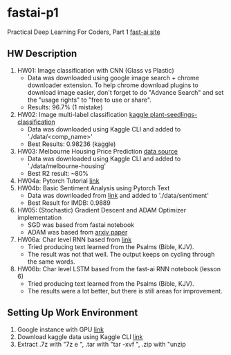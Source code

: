 # fastai-p1
Practical Deep Learning For Coders, Part 1 [fast-ai site](http://course.fast.ai/)

## HW Description
1. HW01: Image classification with CNN (Glass vs Plastic)
    - Data was downloaded using google image search + chrome downloader extension. To help chrome download plugins to download image easier, don't forget to do "Advance Search" and set the "usage rights" to "free to use or share".
    - Results: 96.7% (1 mistake)
1. HW02: Image multi-label classification [kaggle plant-seedlings-classification](https://www.kaggle.com/c/plant-seedlings-classification)
    - Data was downloaded using Kaggle CLI and added to './data/<comp_name>'
    - Best Results: 0.98236 (kaggle)
1. HW03: Melbourne Housing Price Prediction [data source](https://www.kaggle.com/anthonypino/melbourne-housing-market/data)
    - Data was downloaded using Kaggle CLI and added to './data/melbourne-housing'
    - Best R2 result: ~80%
1. HW04a: Pytorch Tutorial [link](http://pytorch.org/tutorials/beginner/deep_learning_60min_blitz.html)
1. HW04b: Basic Sentiment Analysis using Pytorch Text
    - Data was downloaded from [link](https://archive.ics.uci.edu/ml/machine-learning-databases/00331/sentiment%20labelled%20sentences.zip) and added to './data/sentiment'
    - Best Result for IMDB: 0.9889
1. HW05: (Stochastic) Gradient Descent and ADAM Optimizer implementation
    - SGD was based from fastai notebook
    - ADAM was based from [arxiv paper](https://arxiv.org/abs/1412.6980)
1. HW06a: Char level RNN based from [link](http://pytorch.org/tutorials/intermediate/char_rnn_generation_tutorial.html)
    - Tried producing text learned from the Psalms (Bible, KJV).
    - The result was not that well. The output keeps on cycling through the same words.
1. HW06b: Char level LSTM based from the fast-ai RNN notebook (lesson 6)
    - Tried producing text learned from the Psalms (Bible, KJV).
    - The results were a lot better, but there is still areas for improvement.

## Setting Up Work Environment
1. Google instance with GPU [link](https://medium.com/@howkhang/ultimate-guide-to-setting-up-a-google-cloud-machine-for-fast-ai-version-2-f374208be43)
1. Download kaggle data using Kaggle CLI [link](https://github.com/Kaggle/kaggle-api)
1. Extract .7z with "7z e <filename>", .tar with "tar -xvf <filename>", .zip with "unzip <filename>

